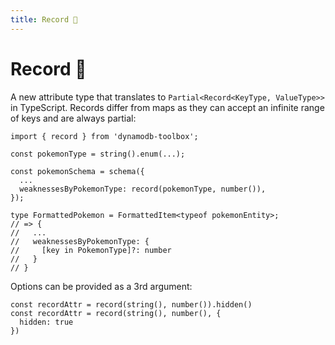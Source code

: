 ```yaml
---
title: Record 👷
---
```


# Record 👷

A new attribute type that translates to `Partial<Record<KeyType, ValueType>>` in TypeScript. Records differ from maps as they can accept an infinite range of keys and are always partial:

```tsx
import { record } from 'dynamodb-toolbox';

const pokemonType = string().enum(...);

const pokemonSchema = schema({
  ...
  weaknessesByPokemonType: record(pokemonType, number()),
});

type FormattedPokemon = FormattedItem<typeof pokemonEntity>;
// => {
//   ...
//   weaknessesByPokemonType: {
//     [key in PokemonType]?: number
//   }
// }
```

Options can be provided as a 3rd argument:

```tsx
const recordAttr = record(string(), number()).hidden()
const recordAttr = record(string(), number(), {
  hidden: true
})
```
